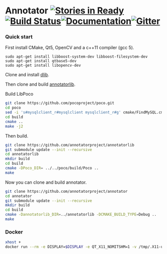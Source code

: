 # Annotator [![Stories in Ready][waffle-image]][waffle][![Build Status][travis-image]][travis][![Documentation][codedocs-image]][codedocs][![Gitter][gitter-image]][gitter]

[travis-image]: https://travis-ci.org/annotatorproject/annotator.png?branch=master
[travis]: http://travis-ci.org/annotatorproject/annotator

[codedocs-image]: https://codedocs.xyz/annotatorproject/annotator.svg
[codedocs]: https://codedocs.xyz/annotatorproject/annotator/

[gitter-image]: https://badges.gitter.im/Join%20Chat.svg
[gitter]: https://gitter.im/annotatorproject/annotator

[waffle-image]: https://badge.waffle.io/annotatorproject/annotator.svg?label=ready&title=Ready
[waffle]: http://waffle.io/annotatorproject/annotator

### Quick start

First install CMake, Qt5, OpenCV and a c++11 compiler (gcc 5).

```
sudo apt-get install libboost-system-dev libboost-filesystem-dev
sudo apt-get install qtbase5-dev
sudo apt-get install libopencv-dev
```

Clone and install [dlib](http://dlib.net).

Then clone and build [annotatorlib](https://github.com/annotatorproject/annotatorlib).

Build LibPoco
```sh
git clone https://github.com/pocoproject/poco.git
cd poco
sed -i 's#mysqlclient_r#mysqlclient mysqlclient_r#g' cmake/FindMySQL.cmake
cd build
cmake ..
make -j2
```

Then build.

```sh
git clone https://github.com/annotatorproject/annotatorlib
git submodule update --init --recursive
cd annotatorlib
mkdir build
cd build
cmake -DPoco_DIR= ../../poco/build/Poco ..
make
```

Now you can clone and build annotator.

```sh
git clone https://github.com/annotatorproject/annotator
cd annotator
git submodule update --init --recursive
mkdir build
cd build
cmake -Dannotatorlib_DIR=../annotatorlib -DCMAKE_BUILD_TYPE=Debug ..
make
```

### Docker
```sh
xhost +
docker run --rm -e DISPLAY=$DISPLAY -e QT_X11_NOMITSHM=1 -v /tmp/.X11-unix:/tmp/.X11-unix -v ~/:/home/user/ chriamue/annotator
```
